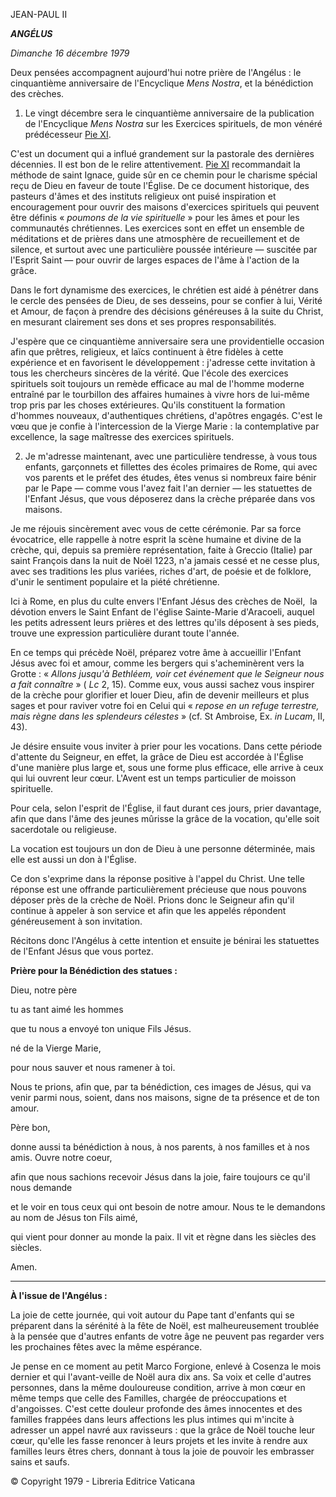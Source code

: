 JEAN-PAUL II

***ANGÉLUS***

*Dimanche 16 décembre 1979*

Deux pensées accompagnent aujourd'hui notre prière de l'Angélus : le cinquantième anniversaire de l'Encyclique *Mens Nostra*, et la bénédiction des crèches.

1. Le vingt décembre sera le cinquantième anniversaire de la publication de l'Encyclique *Mens Nostra* sur les Exercices spirituels, de mon vénéré prédécesseur [Pie XI](/content/pius-xi/fr.html).

C'est un document qui a influé grandement sur la pastorale des dernières décennies. Il est bon de le relire attentivement. [Pie XI](/content/pius-xi/fr.html) recommandait la méthode de saint Ignace, guide sûr en ce chemin pour le charisme spécial reçu de Dieu en faveur de toute l'Église. De ce document historique, des pasteurs d'âmes et des instituts religieux ont puisé inspiration et encouragement pour ouvrir des maisons d'exercices spirituels qui peuvent être définis « *poumons de la vie spirituelle* » pour les âmes et pour les communautés chrétiennes. Les exercices sont en effet un ensemble de méditations et de prières dans une atmosphère de recueillement et de silence, et surtout avec une particulière poussée intérieure — suscitée par l'Esprit Saint — pour ouvrir de larges espaces de l'âme à l'action de la grâce.

Dans le fort dynamisme des exercices, le chrétien est aidé à pénétrer dans le cercle des pensées de Dieu, de ses desseins, pour se confier à lui, Vérité et Amour, de façon à prendre des décisions généreuses â la suite du Christ, en mesurant clairement ses dons et ses propres responsabilités.

J'espère que ce cinquantième anniversaire sera une providentielle occasion afin que prêtres, religieux, et laïcs continuent à être fidèles à cette expérience et en favorisent le développement : j'adresse cette invitation à tous les chercheurs sincères de la vérité. Que l'école des exercices spirituels soit toujours un remède efficace au mal de l'homme moderne entraîné par le tourbillon des affaires humaines à vivre hors de lui-même trop pris par les choses extérieures. Qu'ils constituent la formation d'hommes nouveaux, d'authentiques chrétiens, d'apôtres engagés. C'est le vœu que je confie à l'intercession de la Vierge Marie : la contemplative par excellence, la sage maîtresse des exercices spirituels.

2. Je m'adresse maintenant, avec une particulière tendresse, à vous tous enfants, garçonnets et fillettes des écoles primaires de Rome, qui avec vos parents et le préfet des études, êtes venus si nombreux faire bénir par le Pape — comme vous l'avez fait l'an dernier — les statuettes de l'Enfant Jésus, que vous déposerez dans la crèche préparée dans vos maisons.

Je me réjouis sincèrement avec vous de cette cérémonie. Par sa force évocatrice, elle rappelle à notre esprit la scène humaine et divine de la crèche, qui, depuis sa première représentation, faite à Greccio (Italie) par saint François dans la nuit de Noël 1223, n'a jamais cessé et ne cesse plus, avec ses traditions les plus variées, riches d'art, de poésie et de folklore, d'unir le sentiment populaire et la piété chrétienne.

Ici à Rome, en plus du culte envers l'Enfant Jésus des crèches de Noël,  la dévotion envers le Saint Enfant de l'église Sainte-Marie d'Aracoeli, auquel les petits adressent leurs prières et des lettres qu'ils déposent à ses pieds, trouve une expression particulière durant toute l'année.

En ce temps qui précède Noël, préparez votre âme à accueillir l'Enfant Jésus avec foi et amour, comme les bergers qui s'acheminèrent vers la Grotte : « *Allons jusqu'à Bethléem, voir cet événement que le Seigneur nous a fait connaître* » ( *Lc* 2, 15). Comme eux, vous aussi sachez vous inspirer de la crèche pour glorifier et louer Dieu, afin de devenir meilleurs et plus sages et pour raviver votre foi en Celui qui « *repose en un refuge terrestre, mais règne dans les splendeurs célestes* » (cf. St Ambroise, Ex. *in Lucam*, II, 43).

Je désire ensuite vous inviter à prier pour les vocations. Dans cette période d'attente du Seigneur, en effet, la grâce de Dieu est accordée à l'Église d'une manière plus large et, sous une forme plus efficace, elle arrive à ceux qui lui ouvrent leur cœur. L'Avent est un temps particulier de moisson spirituelle.

Pour cela, selon l'esprit de l'Église, il faut durant ces jours, prier davantage, afin que dans l'âme des jeunes mûrisse la grâce de la vocation, qu'elle soit sacerdotale ou religieuse.

La vocation est toujours un don de Dieu à une personne déterminée, mais elle est aussi un don à l'Église.

Ce don s'exprime dans la réponse positive à l'appel du Christ. Une telle réponse est une offrande particulièrement précieuse que nous pouvons déposer près de la crèche de Noël. Prions donc le Seigneur afin qu'il continue à appeler à son service et afin que les appelés répondent généreusement à son invitation.

Récitons donc l'Angélus à cette intention et ensuite je bénirai les statuettes de l'Enfant Jésus que vous portez.

**Prière pour la Bénédiction des statues :**

Dieu, notre père

tu as tant aimé les hommes

que tu nous a envoyé ton unique Fils Jésus.

né de la Vierge Marie,

pour nous sauver et nous ramener à toi.

Nous te prions, afin que, par ta bénédiction, ces images de Jésus, qui va venir parmi nous, soient, dans nos maisons, signe de ta présence et de ton amour.

Père bon,

donne aussi ta bénédiction à nous, à nos parents, à nos familles et à nos amis. Ouvre notre coeur,

afin que nous sachions recevoir Jésus dans la joie, faire toujours ce qu'il nous demande

et le voir en tous ceux qui ont besoin de notre amour. Nous te le demandons au nom de Jésus ton Fils aimé,

qui vient pour donner au monde la paix. Il vit et règne dans les siècles des siècles.

Amen.

* * *

**À l'issue de l'Angélus :**

La joie de cette journée, qui voit autour du Pape tant d'enfants qui se préparent dans la sérénité à la fête de Noël, est malheureusement troublée à la pensée que d'autres enfants de votre âge ne peuvent pas regarder vers les prochaines fêtes avec la même espérance.

Je pense en ce moment au petit Marco Forgione, enlevé à Cosenza le mois dernier et qui l'avant-veille de Noël aura dix ans. Sa voix et celle d'autres personnes, dans la même douloureuse condition, arrive à mon cœur en même temps que celle des Familles, chargée de préoccupations et d'angoisses. C'est cette douleur profonde des âmes innocentes et des familles frappées dans leurs affections les plus intimes qui m'incite à adresser un appel navré aux ravisseurs : que la grâce de Noël touche leur cœur, qu'elle les fasse renoncer à leurs projets et les invite à rendre aux familles leurs êtres chers, donnant à tous la joie de pouvoir les embrasser sains et saufs.

© Copyright 1979 - Libreria Editrice Vaticana